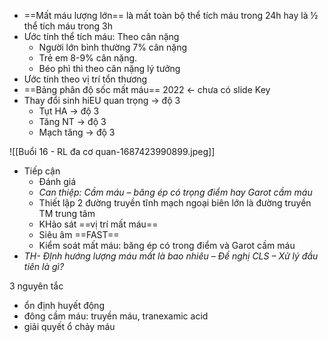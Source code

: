 - ==Mất máu lượng lớn== là mất toàn bộ thể tích máu trong 24h hay là ½ thể tích máu trong 3h
- Ước tính thể tích máu: Theo cân nặng
	- Người lớn bình thường 7% cân nặng
	- Trẻ em 8-9% cân nặng.
	- Béo phì thì theo cân nặng lý tưởng
- Ước tính theo vị trí tổn thương
- ==Bảng phân độ sốc mất máu== 2022 <- chưa có slide
Key
- Thay đổi sinh hiEU quan trọng -> độ 3
	- Tụt HA -> độ 3
	- Tăng NT -> độ 3
	- Mạch tăng -> độ 3


![[Buổi 16 - RL đa cơ quan-1687423990899.jpeg]]
- Tiếp cận
	- Đánh giá
	- _Can thiệp: Cầm máu – băng ép có trọng điểm hay Garot cầm máu_
	- Thiết lập 2 đường truyền tĩnh mạch ngoại biên lớn là đường truyền TM trung tâm
	- KHảo sát ==vị trí mất máu==
	- Siêu âm ==FAST==
	- Kiểm soát mất máu: băng ép có trong điểm và Garot cầm máu
- _TH- ĐỊnh hướng lượng máu mất là bao nhiêu – Đề nghị CLS – Xử lý đầu tiên là gì?_


3 nguyên tắc
- ổn định huyết động
- đông cầm máu: truyền máu, tranexamic acid
- giải quyết ổ chảy máu